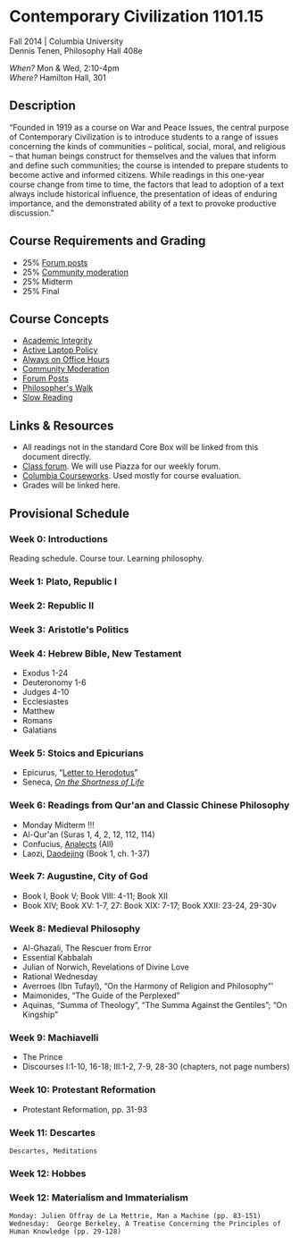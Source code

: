 ﻿# Contemporary Civilization 1101.15   
Fall 2014 | Columbia University  
Dennis Tenen, Philosophy Hall 408e  

*When?* Mon & Wed, 2:10-4pm  
*Where?* Hamilton Hall, 301  

## Description
“Founded in 1919 as a course on War and Peace Issues, the central purpose of Contemporary Civilization is to introduce students to a range of issues concerning the kinds of communities – political, social, moral, and religious – that human beings construct for themselves and the values that inform and define such communities; the course is intended to prepare students to become active and informed citizens. While readings in this one-year course change from time to time, the factors that lead to adoption of a text always include historical influence, the presentation of ideas of enduring importance, and the demonstrated ability of a text to provoke productive discussion.”

## Course Requirements and Grading
* 25% [Forum posts](https://github.com/denten-courses/teaching-concepts/blob/master/forum-posts.md)
* 25% [Community moderation](https://github.com/denten-courses/teaching-concepts/blob/master/community-moderation.md)
* 25% Midterm
* 25% Final

## Course Concepts
* [Academic Integrity](https://github.com/denten-courses/teaching-concepts/blob/master/academic-integrity.md)
* [Active Laptop Policy](https://github.com/denten-courses/teaching-concepts/blob/master/laptop-policy.md)
* [Always on Office Hours](https://github.com/denten-courses/teaching-concepts/blob/master/always-on-office-hours.md)
* [Community Moderation](https://github.com/denten-courses/teaching-concepts/blob/master/community-moderation.md)
* [Forum Posts](https://github.com/denten-courses/teaching-concepts/blob/master/forum-posts.md)
* [Philosopher's Walk](https://github.com/denten-courses/teaching-concepts/blob/master/philosophers-walk.md)
* [Slow Reading](https://github.com/denten-courses/teaching-concepts/blob/master/slow-reading.md)

## Links & Resources
* All readings not in the standard Core Box will be linked from this document directly.
* [Class forum](https://piazza.com/class/hzlqne7c3xz173). We will use Piazza for our weekly forum.
* [Columbia Courseworks](https://courseworks.columbia.edu/portal/site/COCIC1101_015_2014_3). Used mostly for course evaluation.
* Grades will be linked here.

## Provisional Schedule
### Week 0: Introductions
Reading schedule. Course tour. Learning philosophy.

### Week 1: Plato, Republic I
### Week 2: Republic II 
### Week 3: Aristotle's Politics 
### Week 4: Hebrew Bible, New Testament
- Exodus 1-24
- Deuteronomy 1-6
- Judges 4-10
- Ecclesiastes
- Matthew
- Romans
- Galatians
    
### Week 5: Stoics and Epicurians
- Epicurus, “[Letter to Herodotus](https://drive.google.com/file/d/0B4OAOue0b3VMdXBFY3dRbnlJUWM/view?usp=sharing)”
- Seneca, *[On the Shortness of Life](http://www.forumromanum.org/literature/seneca_younger/brev_e.html)*

### Week 6: Readings from Qur'an and Classic Chinese Philosophy
- Monday Midterm !!!
- Al-Qur'an (Suras 1, 4, 2, 12, 112, 114)
- Confucius, [Analects](https://drive.google.com/file/d/0B4OAOue0b3VMX3FzN013dTNXYjg/view?usp=sharing) (All)
- Laozi, [Daodejing](https://drive.google.com/file/d/0B4OAOue0b3VMX3FzN013dTNXYjg/view?usp=sharing) (Book 1, ch. 1-37)

### Week 7: Augustine, City of God 
- Book I, Book V; Book VIII: 4-11; Book XII
- Book  XIV; Book XV: 1-7, 27: Book XIX: 7-17; Book XXII: 23-24, 29-30v

### Week 8: Medieval Philosophy
- Al-Ghazali, The Rescuer from Error
- Essential Kabbalah
- Julian of Norwich, Revelations of Divine Love
- Rational Wednesday
- Averroes (Ibn Tufayl), “On the Harmony of Religion and Philosophy”’ 
- Maimonides, “The Guide of the Perplexed”
- Aquinas, “Summa of Theology”, “The Summa Against the Gentiles”; “On Kingship”

### Week 9: Machiavelli
- The Prince 
- Discourses I:1-10, 16-18; III:1-2, 7-9, 28-30 (chapters, not page numbers)

### Week 10: Protestant Reformation 
- Protestant Reformation, pp. 31-93 

### Week 11: Descartes
    Descartes, Meditations
    
### Week 12: Hobbes

### Week 12:  Materialism and Immaterialism
    Monday: Julien Offray de La Mettrie, Man a Machine (pp. 83-151)
    Wednesday:  George Berkeley, A Treatise Concerning the Principles of Human Knowledge (pp. 29-128)
```
